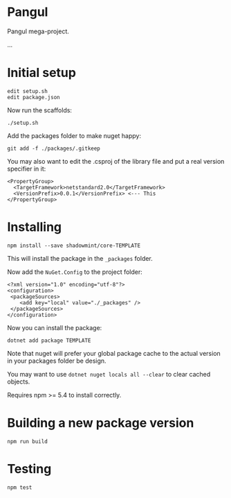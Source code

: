 # Pangul

Pangul mega-project.

...

# Initial setup

    edit setup.sh
    edit package.json

Now run the scaffolds:

    ./setup.sh

Add the packages folder to make nuget happy:

    git add -f ./packages/.gitkeep

You may also want to edit the .csproj of the library file and put a real version specifier in it:

    <PropertyGroup>
      <TargetFramework>netstandard2.0</TargetFramework>
      <VersionPrefix>0.0.1</VersionPrefix> <--- This
    </PropertyGroup>

# Installing

    npm install --save shadowmint/core-TEMPLATE

This will install the package in the `_packages` folder.

Now add the `NuGet.Config` to the project folder:

    <?xml version="1.0" encoding="utf-8"?>
    <configuration>
     <packageSources>
        <add key="local" value="./_packages" />
     </packageSources>
    </configuration>

Now you can install the package:

    dotnet add package TEMPLATE

Note that nuget will prefer your global package cache to the actual version in your packages folder be design.

You may want to use `dotnet nuget locals all --clear` to clear cached objects.

Requires npm >= 5.4 to install correctly.

# Building a new package version

    npm run build

# Testing

    npm test
